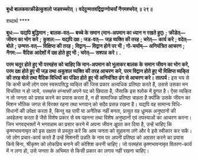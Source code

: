 **बुधो बालकवत्क्रीडेत्कुशलो जडवच्चरेत् ।** **वदेदुन्मत्तवद्विद्वान्गोचर्यां नैगमश्चरेत् ॥ २९॥** 

शब्दार्थ **** 

**बुध:—** **यद्यपि बुद्धिमान** **; बालक-वत्—** **बच्चे के समान (मान-अपमान का ध्यान न रखते हुए)** **; क्रीडेत्—** **जीवन का भोग करे** **;** **कुशल:—** **यद्यपि दक्ष** **; जड-वत्—** **जड़ व्यक्ति की तरह** **; चरेत्—** **कार्य करे** **; वदेत्—** **बोले** **; उन्मत्त-वत्—** **विक्षिप्त की तरह** **;** **विद्वान्—** **विद्वान होने पर भी** **; गो-चर्याम्—** **अनियंत्रित आचरण** **; नैगम:—** **वैदिक आदेशों में दक्ष होते हुए भी** **; चरेत्—** **सश्पन्न** **करे।** **.** 

**परम चतुर होते हुए भी परमहंस को चाहिए कि मान-अपमान को भुलाकर बालक के** **समान जीवन का भोग करे, परम दक्ष होते हुए भी जड़ तथा अकुशल व्यक्ति की तरह आचरण** **करे, परम विद्वान होते हुए भी विक्षिप्त व्यकि्त की तरह बोले तथा वैदिक विधियों का पंडित होते** **हुए भी अनियंत्रित ढंग से आचरण करे।** **तात्पर्य :** इस भय से कि कभी कभी लोग परम स्वरूपसिद्ध व्यकि्त की जिस प्रकार अत्यधिक प्रतिष्ठा करते हैं, उससे उसका मन विचलित न हो जाये, *परमहंस संन्यासी* अपने पद को छिपाता है, जैसाकि इस श्लोक में वॢणत है। ऐसा व्यकि्त न तो जनता को प्रसन्न करने का प्रयास करता है, न ही सामाजिक प्रतिष्ठा चाहता है क्योंकि उसके जीवन का मिशन भौतिक जगत से विरक्त रहना तथा भगवान् को सदैव प्रसन्न रखना है। यद्यपि वह सामान्य विधि-विधानों की उपेक्षा करता है, किन्तु वह पापी या अनैतिक नहीं बनता, प्रत्युत वह धाॢमक अनुष्ठानों की अवहेलना करता है जैसे विशेष प्रकार से वष पहनना तथा विशेष अनुष्ठानों एवं तपस्याओं का आचरण करना। जिन भगवद्भक्तों ने भगवन्नाम का प्रसार करने में अपना जीवन अॢपत कर दिया है, उन्हें चाहिए कि कृष्णभावनामृत को इस दक्षता से प्रस्तुत करें कि आम जनता को सुहावना लगे और वे इसे स्वीकार कर सकें। जो लोग प्रचार-कार्य करते हैं उन्हें मिशनरी उन्नति के नाम पर अपनी प्रतिष्ठा को अग्रसर करने का प्रयास किये बिना, श्रीकृष्ण को लोकप्रिय बनाने की कोशिश करनी चाहिए। जो परमहंस कृष्णभावनामृत वितरण-कार्य में न लगा हो, उसे जनता के अभिमत से किसी प्रकार का लगाव नहीं रखना चाहिए।  